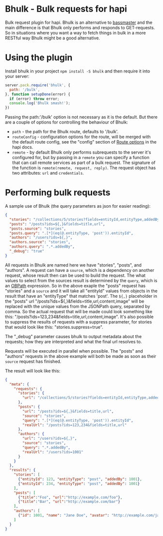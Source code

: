 # Bhulk - Bulk requests for hapi

Bulk request plugin for hapi. Bhulk is an alternative to [bassmaster](https://github.com/spumko/bassmaster) and the main difference is that Bhulk only performs and responds to GET-requests. So in situations where you want a way to fetch things in bulk in a more RESTful way Bhulk might be a good alternative.

# Using the plugin

Install bhulk in your project `npm install -S bhulk` and then require it into your server:

```javascript
server.pack.require('bhulk', {
  path: '/bulk',
}, function setupDone(error) {
  if (error) throw error;
  console.log('Bhulk smash!');
})
```

Passing the path:'/bulk' option is not necessary as it is the default. But there are a couple of options for controlling the behaviour of Bhulk:

  * `path` - the path for the Bhulk route, defaults to '/bulk'.
  * `routeConfig` - configuration options for the route, will be merged with the default route config, see the "config" section of [Route options](https://github.com/spumko/hapi/blob/master/docs/Reference.md#route-options) in the hapi docs.
  * `remote` - by default Bhulk only performs subrequests to the server it's configured for, but by passing in a `remote` you can specify a function that can call remote services as part of a bulk request. The signature of the function is `remote(remote, request, reply)`. The request object has two attributes: `url` and `credentials`.

# Performing bulk requests

A sample use of Bhulk (the query parameters as json for easier reading):

```json
{
  "stories": "/collections/5/stories?fields=entityId,entityType,addedBy",
  "posts": "/posts?ids=${,}&fields=title,url",
  "posts.source": "stories",
  "posts.query": ".[*](eq(@.entityType, 'post')).entityId",
  "authors": "/users?ids=${,}",
  "authors.source": "stories",
  "authors.query": ".*.addedBy",
  "_debug": "true"
}
```

All requests in Bhulk are named here we have "stories", "posts", and "authors". A request can have a `source`, which is a dependency on another request, whose result then can be used to build the request. The what values to select from the sources result is determined by the `query`, which is an [OBPath](https://www.npmjs.org/package/obpath.js) expression. So in the above exaple the "posts" request has "stories" and a `source` and it will take all "entityId" values from objects in the result that have an "entityType" that matches 'post'. The `${,}` placeholder in the "posts" url "/posts?ids=${,}&fields=title,url,content,image" will be replaced with the unique values from the JSONPath query, separated by comma. So the actual request that will be made could look something like this: "/posts?ids=123,234&fields=title,url,content,image". It's also possible to suppress the results of requests with a suppress parameter, for stories that would look like this: "stories.suppress=true".

The "_debug" parameter causes bhulk to output metadata about the requests; how they are interpreted and what the final url resolves to.

Requests will be executed in parallel when possible. The "posts" and "authors" requests in the above example will both be made as soon as their `source` request has finished.

The result will look like this:

```json
{
  "meta": {
    "requests": {
      "stories": {
        "url": "/collections/5/stories?fields=entityId,entityType,addedBy"
      },
      "posts": {
        "url": "/posts?ids=${,}&fields=title,url",
        "source": "stories",
        "query": ".[*](eq(@.entityType, 'post')).entityId",
        "realUrl": "/posts?ids=123,234&fields=title,url"
      },
      "authors": {
        "url": "/users?ids=${,}",
        "source": "stories",
        "query": ".*.addedBy",
        "realUrl": "/users?ids=1001"
      }
    }
  },
  "results": {
    "stories": [
      {"entityId": 123, "entityType": "post", "addedBy": 1001},
      {"entityId": 234, "entityType": "post", "addedBy": 1001}
    ],
    "posts": [
      {"title":"Foo", "url":"http://example.com/foo"},
      {"title":"Bar", "url":"http://example.com/bar"}
    ],
    "authors": [
      {"id": 1001, "name": "Jane Doe", "avatar": "http://example.com/jane.png"}
    ]
  }
}
```
